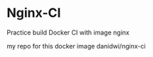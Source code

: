 # Nginx-CI
Practice build Docker CI with image nginx

my repo for this docker image danidwi/nginx-ci

